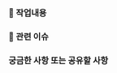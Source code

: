 ### 📝 작업내용
<!-- 작업하신 내용을 간단하게 작성해주세요. -->

### 🐞 관련 이슈
<!-- 작업 시작 전 할당한 이슈를 closed와 함께 이슈 번호를 작성해주시면 merge 시 이슈가 closed 됩니다. 
  ex) closed #1
-->

### 궁금한 사항 또는 공유할 사항
<!-- 팀원들과 공유 또는 궁금한 내용이 있다면 작성해주세요. -->
